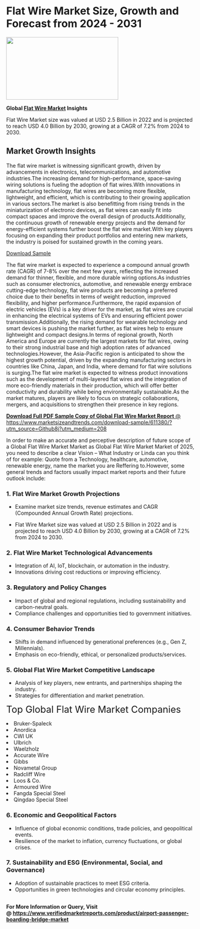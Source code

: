 <H1>Flat Wire Market Size, Growth and Forecast from 2024 - 2031</H1><img class="aligncenter size-medium wp-image-584254" src="https://thirdeyenews.in/wp-content/uploads/2024/09/Global-Market-Research-300x168.jpeg" alt="" width="300" height="168" /><p><strong>Global&nbsp;<a href="https://www.marketsizeandtrends.com/download-sample/611380/?utm_source=Github8j?utm_medium=208">Flat Wire Market</a> Insights</strong></p><p>Flat Wire Market size was valued at USD 2.5 Billion in 2022 and is projected to reach USD 4.0 Billion by 2030, growing at a CAGR of 7.2% from 2024 to 2030.</p><p><h2>Market Growth Insights</h2> <p>The flat wire market is witnessing significant growth, driven by advancements in electronics, telecommunications, and automotive industries.The increasing demand for high-performance, space-saving wiring solutions is fueling the adoption of flat wires.With innovations in manufacturing technology, flat wires are becoming more flexible, lightweight, and efficient, which is contributing to their growing application in various sectors.The market is also benefitting from rising trends in the miniaturization of electronic devices, as flat wires can easily fit into compact spaces and improve the overall design of products.Additionally, the continuous growth of renewable energy projects and the demand for energy-efficient systems further boost the flat wire market.With key players focusing on expanding their product portfolios and entering new markets, the industry is poised for sustained growth in the coming years.</p> <p><a href="#">Download Sample</a></p> <p>The flat wire market is expected to experience a compound annual growth rate (CAGR) of 7-8% over the next few years, reflecting the increased demand for thinner, flexible, and more durable wiring options.As industries such as consumer electronics, automotive, and renewable energy embrace cutting-edge technology, flat wire products are becoming a preferred choice due to their benefits in terms of weight reduction, improved flexibility, and higher performance.Furthermore, the rapid expansion of electric vehicles (EVs) is a key driver for the market, as flat wires are crucial in enhancing the electrical systems of EVs and ensuring efficient power transmission.Additionally, the rising demand for wearable technology and smart devices is pushing the market further, as flat wires help to ensure lightweight and compact designs.In terms of regional growth, North America and Europe are currently the largest markets for flat wires, owing to their strong industrial base and high adoption rates of advanced technologies.However, the Asia-Pacific region is anticipated to show the highest growth potential, driven by the expanding manufacturing sectors in countries like China, Japan, and India, where demand for flat wire solutions is surging.The flat wire market is expected to witness product innovations such as the development of multi-layered flat wires and the integration of more eco-friendly materials in their production, which will offer better conductivity and durability while being environmentally sustainable.As the market matures, players are likely to focus on strategic collaborations, mergers, and acquisitions to strengthen their presence in key regions.<p><a href="#"></p><p><span class=""><strong>Download Full PDF Sample Copy of Global Flat Wire Market Report</strong> @ <a href="https://www.marketsizeandtrends.com/download-sample/611380/?utm_source=Github8j?utm_medium=208" target="_blank">https://www.marketsizeandtrends.com/download-sample/611380/?utm_source=Github8j?utm_medium=208</a></span></p><p>In order to make an accurate and perceptive description of future scope of a Global&nbsp;Flat Wire Market Market as Global&nbsp;Flat Wire Market Market of 2025, you need to describe a clear Vision &ndash; What Industry or Linda can you think of for example: Quote from a Technology, healthcare, automotive, renewable energy, name the market you are Reffering to.However, some general trends and factors usually impact market reports and their future outlook include:</p><h3>1.&nbsp;<strong>Flat Wire Market Growth Projections</strong></h3><ul><li>Examine market size trends, revenue estimates and CAGR (Compounded Annual Growth Rate) projections.</li><li><p>Flat Wire Market size was valued at USD 2.5 Billion in 2022 and is projected to reach USD 4.0 Billion by 2030, growing at a CAGR of 7.2% from 2024 to 2030.</p></li></ul><h3>2.&nbsp;<strong>Flat Wire Market Technological Advancements</strong></h3><ul><li>Integration of AI, IoT, blockchain, or automation in the industry.</li><li>Innovations driving cost reductions or improving efficiency.</li></ul><h3>3.&nbsp;<strong>Regulatory and Policy Changes</strong></h3><ul><li>Impact of global and regional regulations, including sustainability and carbon-neutral goals.</li><li>Compliance challenges and opportunities tied to government initiatives.</li></ul><h3>4.&nbsp;<strong>Consumer Behavior Trends</strong></h3><ul><li>Shifts in demand influenced by generational preferences (e.g., Gen Z, Millennials).</li><li>Emphasis on eco-friendly, ethical, or personalized products/services.</li></ul><h3>5.&nbsp;<strong>Global Flat Wire Market Competitive Landscape</strong></h3><ul><li>Analysis of key players, new entrants, and partnerships shaping the industry.</li><li>Strategies for differentiation and market penetration.</li></ul><p data-pm-slice="1 1 []"><span style="color: inherit; font-family: inherit; font-size: 25px;">Top Global Flat Wire Market Companies</span></p><div class="" data-test-id=""><p><li>Bruker-Spaleck</li><li> Anordica</li><li> CWI UK</li><li> Ulbrich</li><li> Waelzholz</li><li> Accurate Wire</li><li> Gibbs</li><li> Novametal Group</li><li> Radcliff Wire</li><li> Loos & Co.</li><li> Armoured Wire</li><li> Fangda Special Steel</li><li> Qingdao Special Steel</li></p></div><h3>6.&nbsp;<strong>Economic and Geopolitical Factors</strong></h3><ul><li>Influence of global economic conditions, trade policies, and geopolitical events.</li><li>Resilience of the market to inflation, currency fluctuations, or global crises.</li></ul><h3>7.&nbsp;<strong>Sustainability and ESG (Environmental, Social, and Governance)</strong></h3><ul><li>Adoption of sustainable practices to meet ESG criteria.</li><li>Opportunities in green technologies and circular economy principles.</li></ul><h2><strong style="font-size: 14px;">For More Information or Query, Visit @&nbsp;</strong><a style="background-color: #ffffff; font-size: 14px;" href="https://www.marketsizeandtrends.com/report/flat-wire-market/" target="_blank">https://www.verifiedmarketreports.com/product/airport-passenger-boarding-bridge-market</a></h2>